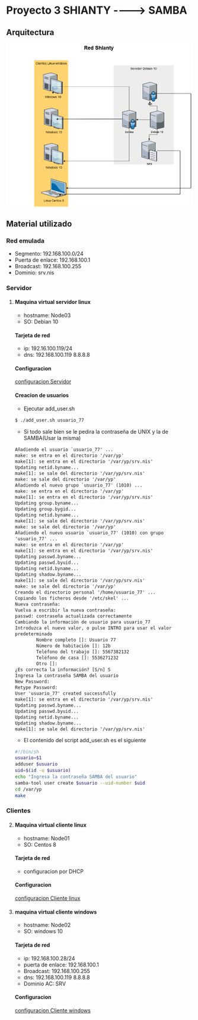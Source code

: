 # Proyecto 3 SHIANTY ----> SAMBA
## Arquitectura
![Arquitectura de la red](images/arquitectura.png?raw=true "Arquitectura") 
## Material utilizado
### Red emulada
* Segmento: 192.168.100.0/24
* Puerta de enlace: 192.168.100.1
* Broadcast: 192.168.100.255
* Dominio: srv.nis
### Servidor
1. #### Maquina virtual servidor linux
    * hostname: Node03
    * SO: Debian 10
    #### Tarjeta de red 
    * ip: 192.16.100.119/24
    * dns: 192.168.100.119 8.8.8.8
    #### Configuracion
    [configuracion Servidor](server.md)
    #### Creacion de usuarios
    * Ejecutar add_user.sh
    ```sh
    $ ./add_user.sh usuario_77
    ```
    * Si todo sale bien se le pedira la contraseña de UNIX y la de SAMBA(Usar la misma)
    ```
    Añadiendo el usuario `usuario_77' ...
    make: se entra en el directorio '/var/yp'
    make[1]: se entra en el directorio '/var/yp/srv.nis'
    Updating netid.byname...
    make[1]: se sale del directorio '/var/yp/srv.nis'
    make: se sale del directorio '/var/yp'
    Añadiendo el nuevo grupo `usuario_77' (1010) ...
    make: se entra en el directorio '/var/yp'
    make[1]: se entra en el directorio '/var/yp/srv.nis'
    Updating group.byname...
    Updating group.bygid...
    Updating netid.byname...
    make[1]: se sale del directorio '/var/yp/srv.nis'
    make: se sale del directorio '/var/yp'
    Añadiendo el nuevo usuario `usuario_77' (1010) con grupo 'usuario_77' ...
    make: se entra en el directorio '/var/yp'
    make[1]: se entra en el directorio '/var/yp/srv.nis'
    Updating passwd.byname...
    Updating passwd.byuid...
    Updating netid.byname...
    Updating shadow.byname...
    make[1]: se sale del directorio '/var/yp/srv.nis'
    make: se sale del directorio '/var/yp'
    Creando el directorio personal '/home/usuario_77' ...
    Copiando los ficheros desde '/etc/skel' ...
    Nueva contraseña:
    Vuelva a escribir la nueva contraseña:
    passwd: contraseña actualizada correctamente
    Cambiando la información de usuario para usuario_77
    Introduzca el nuevo valor, o pulse INTRO para usar el valor predeterminado
            Nombre completo []: Usuario 77
            Número de habitación []: 12b
            Teléfono del trabajo []: 5567382132
            Teléfono de casa []: 5536271232
            Otro []:
    ¿Es correcta la información? [S/n] S
    Ingresa la contraseña SAMBA del usuario
    New Password:
    Retype Password:
    User 'usuario_77' created successfully
    make[1]: se entra en el directorio '/var/yp/srv.nis'
    Updating passwd.byname...
    Updating passwd.byuid...
    Updating netid.byname...
    Updating shadow.byname...
    make[1]: se sale del directorio '/var/yp/srv.nis'
    ```
    * El contenido del script add_user.sh es el siguiente
    ```sh
    #!/bin/sh
    usuario=$1
    adduser $usuario
    uid=$(id -u $usuario)
    echo "Ingresa la contraseña SAMBA del usuario"
    samba-tool user create $usuario --uid-number $uid
    cd /var/yp
    make
    ```

### Clientes
2) #### Maquina virtual cliente linux
    * hostname: Node01
    * SO: Centos 8
    #### Tarjeta de red
    * configuracion por DHCP
    #### Configuracion
    [configuracion Cliente linux](cliente.md)

3) #### maquina virtual cliente windows 
    * hostname: Node02
    * SO: windows 10
    #### Tarjeta de red
    * ip: 192.168.100.28/24
    * puerta de enlace: 192.168.100.1
    * Broadcast: 192.168.100.255
    * dns: 192.168.100.119 8.8.8.8
    * Dominio AC: SRV
    #### Configuracion
    [configuracion Cliente windows](windows.md)

